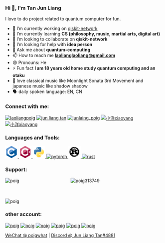 ### Hi 👋, I'm Tan Jun Liang
I love to do project related to quantum computer for fun.

- 🔭 I’m currently working on [qiskit-network](https://github.com/Qiskit/qiskit/issues/1512)
- 🌱 I’m currently learning **CS (philosophy, music, martial arts, digital art)**
- 👯 I’m looking to collaborate on **qiskit-network**
- 🤝 I’m looking for help with **idea person**
- 💬 Ask me about **quantum-computing**
- 📫 How to reach me **laolianglaoliang@gmail.com**
- 😄 Pronouns: He
- ⚡ Fun fact **I am 18 years old home study quantum computing and an otaku**
- 🎵 love classical music like Moonlight Sonata 3rd Movement and japanese music like shadow shadow
- 🗣 daily spoken language: EN, CN

<h3 align="left">Connect with me:</h3>
<p align="left">
<a href="https://twitter.com/laoliangpoig" target="blank"><img align="center" src="https://raw.githubusercontent.com/rahuldkjain/github-profile-readme-generator/master/src/images/icons/Social/twitter.svg" alt="laoliangpoig" height="30" width="40" /></a>
<a href="https://linkedin.com/in/jun liang tan" target="blank"><img align="center" src="https://raw.githubusercontent.com/rahuldkjain/github-profile-readme-generator/master/src/images/icons/Social/linked-in-alt.svg" alt="jun liang tan" height="30" width="40" /></a>
<a href="https://instagram.com/junlaing_poig" target="blank"><img align="center" src="https://raw.githubusercontent.com/rahuldkjain/github-profile-readme-generator/master/src/images/icons/Social/instagram.svg" alt="junlaing_poig" height="30" width="40" /></a>
<a href="https://www.youtube.com/c/小洋xiaoyang" target="blank"><img align="center" src="https://raw.githubusercontent.com/rahuldkjain/github-profile-readme-generator/master/src/images/icons/Social/youtube.svg" alt="小洋xiaoyang" height="30" width="40" /></a>
<a href="https://quantumcomputing.stackexchange.com/users/20884/poig" target="blank"><img align="center" src="https://cdn.sstatic.net/Sites/quantumcomputing/Img/logo.svg" alt="小洋xiaoyang" height="30" width="40" /></a>
</p>

<h3 align="left">Languages and Tools:</h3>
<p align="left"> <a href="https://www.cprogramming.com/" target="_blank" rel="noreferrer"> <img src="https://raw.githubusercontent.com/devicons/devicon/master/icons/c/c-original.svg" alt="c" width="40" height="40"/> </a> <a href="https://www.w3schools.com/cpp/" target="_blank" rel="noreferrer"> <img src="https://raw.githubusercontent.com/devicons/devicon/master/icons/cplusplus/cplusplus-original.svg" alt="cplusplus" width="40" height="40"/> </a> <a href="https://www.python.org" target="_blank" rel="noreferrer"> <img src="https://raw.githubusercontent.com/devicons/devicon/master/icons/python/python-original.svg" alt="python" width="40" height="40"/> </a> <a href="https://pytorch.org/" target="_blank" rel="noreferrer"> <img src="https://www.vectorlogo.zone/logos/pytorch/pytorch-icon.svg" alt="pytorch" width="40" height="40"/> </a> <a href="https://www.rust-lang.org" target="_blank" rel="noreferrer"> <img src="https://raw.githubusercontent.com/devicons/devicon/master/icons/rust/rust-plain.svg" alt="rust" width="40" height="40"/> </a> </a> <a href="https://pennylane.ai/" target="_blank" rel="noreferrer"> <img src="https://pennylane.ai/img/xanadu_x.png" alt="rust" width="40" height="40"/> </a> </p>


<h3 align="left">Support:</h3>
<p><a href="https://www.buymeacoffee.com/poig"> <img align="left" src="https://cdn.buymeacoffee.com/buttons/v2/default-yellow.png" height="50" width="210" alt="poig" /></a><a href="https://ko-fi.com/poig313749"> <img align="left" src="https://cdn.ko-fi.com/cdn/kofi3.png?v=3" height="50" width="210" alt="poig313749" /></a></p><br><br>
<br>

<!--
<p><img align="left" src="https://github-readme-stats.vercel.app/api?username=poig&show_icons=true&locale=en&theme=dark" alt="poig" /></p>
-->
<p><img align="center" src="https://github-readme-stats.vercel.app/api/top-langs?username=poig&show_icons=true&locale=en&layout=compact&theme=dark" alt="poig" /></p>
  

<h3 align="left">other account:</h3>

<p align="left">
<a href="https://gitee.com/poig123" target="blank"><img align="center" src="https://gitee.com/static/images/logo-black.svg" alt="poig" height="30" width="100" /></a>
<a href="https://steamcommunity.com/id/poig123" target="blank"><img align="center" src="https://store.akamai.steamstatic.com/public/shared/images/header/logo_steam.svg" alt="poig" width="100" /></a>
<a href="https://space.bilibili.com/88057915" target="blank"><img align="center" src="https://i0.hdslb.com/bfs/archive/f2e3c806a333f2a0706bcd02871311e4dacdf79e.png" alt="poig" width="100" /></a>
<a href="https://www.pixiv.net/en/users/65126909" target="blank"><img align="center" src="https://s.pximg.net/www/js/build/14e52f8ff79c3dc931eb16c6f4b53890.svg" alt="poig" width="100" /></a>
<a href="https://open.spotify.com/user/22zetopigavrseooipwt5bygy?si=3ffe613af242469f" target="blank"><img align="center" src="https://upload.wikimedia.org/wikipedia/commons/thumb/1/19/Spotify_logo_without_text.svg/1024px-Spotify_logo_without_text.svg.png" alt="poig" width="50" /></a>
<a href="https://tiktok.com/@MS4wLjABAAAA_29sVYl5CK7GIkqJoaY3q5AtLhRGE82sjuFMcS5jINoHNMwrdVXDPlfIxqdvLus5" target="blank"><img align="center" src="https://upload.wikimedia.org/wikipedia/en/thumb/a/a9/TikTok_logo.svg/1000px-TikTok_logo.svg.png?20200415104610" alt="poig" width="100" /></a>
</p>

[WeChat @ poigwhat](/) | [Discord @ Jun Liang Tan#4881](/)
